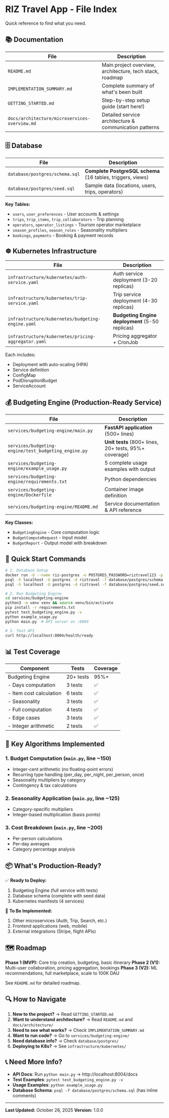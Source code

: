 # RIZ Travel App - File Index

Quick reference to find what you need.

## 📚 Documentation

| File | Description |
|------|-------------|
| `README.md` | Main project overview, architecture, tech stack, roadmap |
| `IMPLEMENTATION_SUMMARY.md` | Complete summary of what's been built |
| `GETTING_STARTED.md` | Step-by-step setup guide (start here!) |
| `docs/architecture/microservices-overview.md` | Detailed service architecture & communication patterns |

## 🗄️ Database

| File | Description |
|------|-------------|
| `database/postgres/schema.sql` | **Complete PostgreSQL schema** (16 tables, triggers, views) |
| `database/postgres/seed.sql` | Sample data (locations, users, trips, operators) |

**Key Tables:**
- `users`, `user_preferences` - User accounts & settings
- `trips`, `trip_items`, `trip_collaborators` - Trip planning
- `operators`, `operator_listings` - Tourism operator marketplace
- `season_profiles`, `season_rules` - Seasonality multipliers
- `bookings`, `payments` - Booking & payment records

## ☸️ Kubernetes Infrastructure

| File | Description |
|------|-------------|
| `infrastructure/kubernetes/auth-service.yaml` | Auth service deployment (3-20 replicas) |
| `infrastructure/kubernetes/trip-service.yaml` | Trip service deployment (4-30 replicas) |
| `infrastructure/kubernetes/budgeting-engine.yaml` | **Budgeting Engine deployment** (5-50 replicas) |
| `infrastructure/kubernetes/pricing-aggregator.yaml` | Pricing aggregator + CronJob |

Each includes:
- Deployment with auto-scaling (HPA)
- Service definition
- ConfigMap
- PodDisruptionBudget
- ServiceAccount

## 💰 Budgeting Engine (Production-Ready Service)

| File | Description |
|------|-------------|
| `services/budgeting-engine/main.py` | **FastAPI application** (500+ lines) |
| `services/budgeting-engine/test_budgeting_engine.py` | **Unit tests** (800+ lines, 20+ tests, 95%+ coverage) |
| `services/budgeting-engine/example_usage.py` | 5 complete usage examples with output |
| `services/budgeting-engine/requirements.txt` | Python dependencies |
| `services/budgeting-engine/Dockerfile` | Container image definition |
| `services/budgeting-engine/README.md` | Service documentation & API reference |

**Key Classes:**
- `BudgetingEngine` - Core computation logic
- `BudgetComputeRequest` - Input model
- `BudgetReport` - Output model with breakdown

## 🚀 Quick Start Commands

```bash
# 1. Database Setup
docker run -d --name riz-postgres -e POSTGRES_PASSWORD=riztravel123 -p 5432:5432 postgis/postgis:14-3.3
psql -h localhost -U postgres -d riztravel -f database/postgres/schema.sql
psql -h localhost -U postgres -d riztravel -f database/postgres/seed.sql

# 2. Run Budgeting Engine
cd services/budgeting-engine
python3 -m venv venv && source venv/bin/activate
pip install -r requirements.txt
pytest test_budgeting_engine.py -v
python example_usage.py
python main.py  # API server on :8004

# 3. Test API
curl http://localhost:8004/health/ready
```

## 📊 Test Coverage

| Component | Tests | Coverage |
|-----------|-------|----------|
| Budgeting Engine | 20+ tests | 95%+ |
| - Days computation | 3 tests | ✅ |
| - Item cost calculation | 6 tests | ✅ |
| - Seasonality | 3 tests | ✅ |
| - Full computation | 4 tests | ✅ |
| - Edge cases | 3 tests | ✅ |
| - Integer arithmetic | 2 tests | ✅ |

## 🎯 Key Algorithms Implemented

### 1. Budget Computation (`main.py`, line ~150)
- Integer-cent arithmetic (no floating-point errors)
- Recurring type handling (per_day, per_night, per_person, once)
- Seasonality multipliers by category
- Contingency & tax calculations

### 2. Seasonality Application (`main.py`, line ~125)
- Category-specific multipliers
- Integer-based multiplication (basis points)

### 3. Cost Breakdown (`main.py`, line ~200)
- Per-person calculations
- Per-day averages
- Category percentage analysis

## 📦 What's Production-Ready?

✅ **Ready to Deploy:**
1. Budgeting Engine (full service with tests)
2. Database schema (complete with seed data)
3. Kubernetes manifests (4 services)

🚧 **To Be Implemented:**
1. Other microservices (Auth, Trip, Search, etc.)
2. Frontend applications (web, mobile)
3. External integrations (Stripe, flight APIs)

## 🗺️ Roadmap

**Phase 1 (MVP):** Core trip creation, budgeting, basic itinerary
**Phase 2 (V1):** Multi-user collaboration, pricing aggregation, bookings
**Phase 3 (V2):** ML recommendations, full marketplace, scale to 100K DAU

See `README.md` for detailed roadmap.

## 🔍 How to Navigate

1. **New to the project?** → Read `GETTING_STARTED.md`
2. **Want to understand architecture?** → Read `README.md` and `docs/architecture/`
3. **Need to see what works?** → Check `IMPLEMENTATION_SUMMARY.md`
4. **Want to run code?** → Go to `services/budgeting-engine/`
5. **Need database info?** → Check `database/postgres/`
6. **Deploying to K8s?** → See `infrastructure/kubernetes/`

## 📞 Need More Info?

- **API Docs**: Run `python main.py` → http://localhost:8004/docs
- **Test Examples**: `pytest test_budgeting_engine.py -v`
- **Usage Examples**: `python example_usage.py`
- **Database Schema**: `psql -f database/postgres/schema.sql` (has inline comments)

---

**Last Updated:** October 26, 2025
**Version:** 1.0.0
